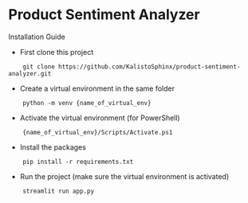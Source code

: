 
# Product Sentiment Analyzer

Installation Guide
 
+ First clone this project

```
    git clone https://github.com/KalistoSphinx/product-sentiment-analyzer.git
```

+ Create a virtual environment in the same folder 
```
    python -m venv {name_of_virtual_env}
```

+ Activate the virtual environment (for PowerShell)
```
    {name_of_virtual_env}/Scripts/Activate.ps1
```

+ Install the packages
```
    pip install -r requirements.txt
```

+ Run the project (make sure the virtual environment is activated)
```
    streamlit run app.py
```
